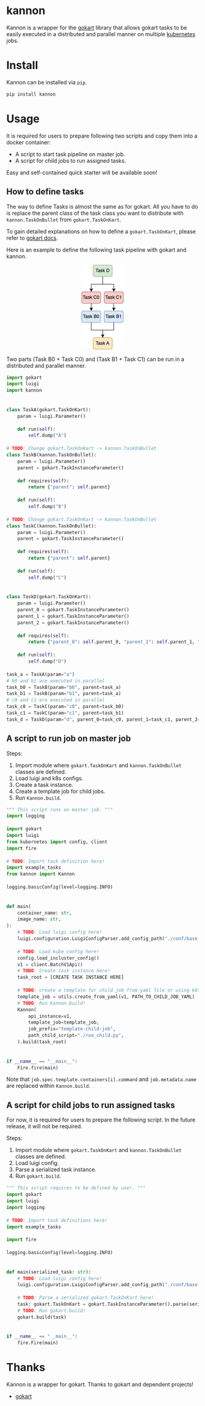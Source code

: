 # kannon

Kannon is a wrapper for the [gokart](https://github.com/m3dev/gokart) library that allows gokart tasks to be easily executed in a distributed and parallel manner on multiple [kubernetes](https://kubernetes.io/) jobs.

# Install
Kannon can be installed via `pip`.

```bash
pip install kannon
```

# Usage
It is required for users to prepare following two scripts and copy them into a docker container:
- A script to start task pipeline on master job.
- A script for child jobs to run assigned tasks.

Easy and self-contained quick starter will be available soon!

## How to define tasks
The way to define Tasks is almost the same as for gokart.
All you have to do is replace the parent class of the task class you want to distribute with `kannon.TaskOnBullet` from `gokart.TaskOnKart`.

To gain detailed explanations on how to define a `gokart.TaskOnKart`, please refer to [gokart docs](https://gokart.readthedocs.io/en/latest/task_on_kart.html).

Here is an example to define the following task pipeline with gokart and kannon.

<div align="center">

![](./image/readme_example_tasks.jpeg)

</div>

Two parts (Task B0 + Task C0) and (Task B1 + Task C1) can be run in a distributed and parallel manner.

```python
import gokart
import luigi
import kannon


class TaskA(gokart.TaskOnKart):
    param = luigi.Parameter()

    def run(self):
        self.dump("A")

# TODO: Change gokart.TaskOnKart -> kannon.TaskOnBullet
class TaskB(kannon.TaskOnBullet):
    param = luigi.Parameter()
    parent = gokart.TaskInstanceParameter()
    
    def requires(self):
        return {"parent": self.parent}

    def run(self):
        self.dump("B")

# TODO: Change gokart.TaskOnKart -> kannon.TaskOnBullet
class TaskC(kannon.TaskOnBullet):
    param = luigi.Parameter()
    parent = gokart.TaskInstanceParameter()
    
    def requires(self):
        return {"parent": self.parent}

    def run(self):
        self.dump("C")


class TaskD(gokart.TaskOnKart):
    param = luigi.Parameter()
    parent_0 = gokart.TaskInstanceParameter()
    parent_1 = gokart.TaskInstanceParameter()
    parent_2 = gokart.TaskInstanceParameter()
    
    def requires(self):
        return {"parent_0": self.parent_0, "parent_1": self.parent_1, "parent_2": self.parent_2}

    def run(self):
        self.dump("D")

task_a = TaskA(param="a")
# b0 and b1 are executed in parallel
task_b0 = TaskB(param="b0", parent=task_a)
task_b1 = TaskB(param="b1", parent=task_a)
# c0 and c1 are executed in parallel
task_c0 = TaskC(param="c0", parent=task_b0)
task_c1 = TaskC(param="c1", parent=task_b1)
task_d = TaskD(param="d", parent_0=task_c0, parent_1=task_c1, parent_2=task_a)
```


## A script to run job on master job
Steps:
1. Import module where `gokart.TaskOnKart` and `kannon.TaskOnBullet` classes are defined.
2. Load luigi and k8s configs.
3. Create a task instance.
4. Create a template job for child jobs.
5. Run `Kannon.build`.

```python
""" This script runs on master job. """
import logging

import gokart
import luigi
from kubernetes import config, client
import fire

# TODO: Import task definition here!
import example_tasks
from kannon import Kannon

logging.basicConfig(level=logging.INFO)


def main(
    container_name: str,
    image_name: str,
):
    # TODO: Load luigi config here!
    luigi.configuration.LuigiConfigParser.add_config_path("./conf/base.ini")

    # TODO: Load kube config here!
    config.load_incluster_config()
    v1 = client.BatchV1Api()
    # TODO: Create task instance here!
    task_root = [CREATE TASK INSTANCE HERE]
    
    # TODO: create a template for child job from yaml file or using k8s API.
    template_job = utils.create_from_yaml(v1, PATH_TO_CHILD_JOB_YAML)
    # TODO: Run Kannon.build!
    Kannon(
        api_instance=v1,
        template_job=template_job,
        job_prefix="template-child-job",
        path_child_script="./run_child.py",
    ).build(task_root)


if __name__ == "__main__":
    Fire.fire(main)
```

Note that `job.spec.template.containers[i].command` and `job.metadata.name` are replaced within `Kannon.build`. 

## A script for child jobs to run assigned tasks
For now, it is required for users to prepare the following script. In the future release, it will not be required.

Steps:
1. Import module where `gokart.TaskOnKart` and `kannon.TaskOnBullet` classes are defined.
2. Load luigi config.
3. Parse a serialized task instance.
4. Run `gokart.build`.

```python
""" This script requires to be defined by user. """
import gokart
import luigi
import logging

# TODO: Import task definitions here!
import example_tasks

import fire

logging.basicConfig(level=logging.INFO)


def main(serialized_task: str):
    # TODO: Load luigi config here!
    luigi.configuration.LuigiConfigParser.add_config_path("./conf/base.ini")
    
    # TODO: Parse a serialized gokart.TaskOnKart here!
    task: gokart.TaskOnKart = gokart.TaskInstanceParameter().parse(serialized_task)
    # TODO: Run gokart.build!
    gokart.build(task)


if __name__ == "__main__":
    fire.Fire(main)
```

# Thanks

Kannon is a wrapper for gokart. Thanks to gokart and dependent projects!

- [gokart](https://github.com/m3dev/gokart)
